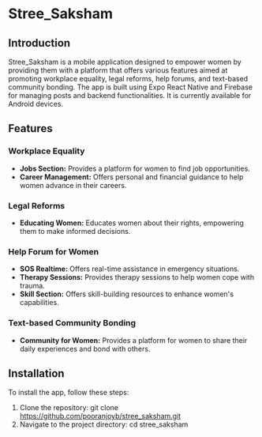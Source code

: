 # Stree_Saksham

## Introduction
Stree_Saksham is a mobile application designed to empower women by providing them with a platform that offers various features aimed at promoting workplace equality, legal reforms, help forums, and text-based community bonding. The app is built using Expo React Native and Firebase for managing posts and backend functionalities. It is currently available for Android devices.

## Features

### Workplace Equality
- **Jobs Section:** Provides a platform for women to find job opportunities.
- **Career Management:** Offers personal and financial guidance to help women advance in their careers.

### Legal Reforms
- **Educating Women:** Educates women about their rights, empowering them to make informed decisions.

### Help Forum for Women
- **SOS Realtime:** Offers real-time assistance in emergency situations.
- **Therapy Sessions:** Provides therapy sessions to help women cope with trauma.
- **Skill Section:** Offers skill-building resources to enhance women's capabilities.

### Text-based Community Bonding
- **Community for Women:** Provides a platform for women to share their daily experiences and bond with others.

## Installation
To install the app, follow these steps:

1. Clone the repository: git clone https://github.com/pooranjoyb/stree_saksham.git
2. Navigate to the project directory: cd stree_saksham